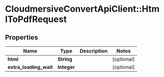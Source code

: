 # CloudmersiveConvertApiClient::HtmlToPdfRequest

## Properties
Name | Type | Description | Notes
------------ | ------------- | ------------- | -------------
**html** | **String** |  | [optional] 
**extra_loading_wait** | **Integer** |  | [optional] 


